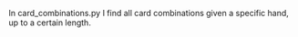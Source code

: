 In card_combinations.py I find all card combinations given a specific hand, up to a certain length.
